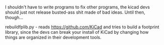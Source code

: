 I shouldn't have to write programs to fix other programs, the kicad devs should just not release busted-ass shit made of bad ideas. Until then, though...

rebuildfplib.py - reads https://github.com/KiCad and tries to build a footprint library, since the devs can break your install of KiCad by changing how things are organized in their development tools. 



